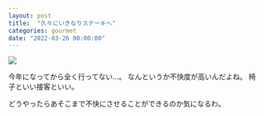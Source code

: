 ```yaml
---
layout: post
title:  "久々にいきなりステーキへ"
categories: gourmet
date: "2022-03-26 00:00:00"
---
```



<div class="trim">
  <div class="trim__item">
    <a href="{{ site.url }}/assets/images/2022-03-26-report/16-25-41.png">
      <img class="one" src="{{ site.url }}/assets/thumbnail/2022-03-26-report/16-25-41.png">
    </a>
  </div>
</div>


今年になってから全く行ってない...。
なんというか不快度が高いんだよね。
椅子といい接客といい。

どうやったらあそこまで不快にさせることができるのか気になるわ。
